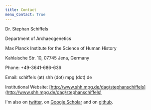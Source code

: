 ```yaml
---
title: Contact
menu_Contact: True
---
```


Dr. Stephan Schiffels

Department of Archaeogenetics

Max Planck Institute for the Science of Human History

Kahlaische Str. 10, 07745 Jena, Germany

Phone: +49-3641-686-636

Email: schiffels (at) shh (dot) mpg (dot) de

Institutional Website: [http://www.shh.mpg.de/dag/stephanschiffels](http://www.shh.mpg.de/dag/stephanschiffels)

I'm also on [twitter](https://twitter.com/stschiff), on [Google Scholar](https://scholar.google.de/citations?user=6FZPsI4AAAAJ&hl=de) and on [github](https://github.com/stschiff/).

